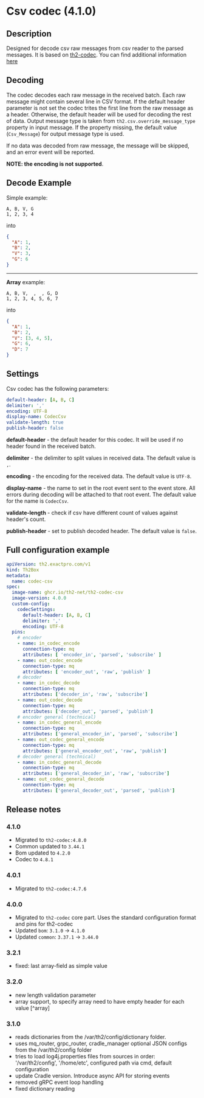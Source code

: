 # Csv codec (4.1.0)
## Description
Designed for decode csv raw messages from csv reader to the parsed messages.
It is based on [th2-codec](https://github.com/th2-net/th2-codec).
You can find additional information [here](https://github.com/th2-net/th2-codec/blob/master/README.md)

## Decoding

The codec decodes each raw message in the received batch.
Each raw message might contain several line in CSV format.
If the default header parameter is not set the codec trites the first line from the raw message as a header.
Otherwise, the default header will be used for decoding the rest of data.
Output message type is taken from `th2.csv.override_message_type` property in input message.
If the property missing, the default value (`Csv_Message`) for output message type is used.

If no data was decoded from raw message, the message will be skipped, and an error event will be reported.

**NOTE: the encoding is not supported**.

## Decode Example

Simple example: 

```text
A, B, V, G
1, 2, 3, 4
```

into

```json
{
  "A": 1,
  "B": 2,
  "V": 3,
  "G": 6
}
```

***

**Array** example:

```text
A, B, V,  ,  , G, D
1, 2, 3, 4, 5, 6, 7
```

into

```json
{
  "A": 1,
  "B": 2,
  "V": [3, 4, 5],
  "G": 6,
  "D": 7
}
```

## Settings
Csv codec has the following parameters:

```yaml
default-header: [A, B, C]
delimiter: ','
encoding: UTF-8
display-name: CodecCsv
validate-length: true
publish-header: false
```
**default-header** - the default header for this codec. It will be used if no header found in the received batch.

**delimiter** - the delimiter to split values in received data. The default value is `,`.

**encoding** - the encoding for the received data. The default value is `UTF-8`.

**display-name** - the name to set in the root event sent to the event store. All errors during decoding will be attached to that root event.
The default value for the name is `CodecCsv`.

**validate-length** - check if csv have different count of values against header's count.

**publish-header** - set to publish decoded header. The default value is `false`.

## Full configuration example

```yaml
apiVersion: th2.exactpro.com/v1
kind: Th2Box
metadata:
  name: codec-csv
spec:
  image-name: ghcr.io/th2-net/th2-codec-csv
  image-version: 4.0.0
  custom-config:
    codecSettings:
      default-header: [A, B, C]
      delimiter: ','
      encoding: UTF-8
  pins:
    # encoder
    - name: in_codec_encode
      connection-type: mq
      attributes: [ 'encoder_in', 'parsed', 'subscribe' ]
    - name: out_codec_encode
      connection-type: mq
      attributes: [ 'encoder_out', 'raw', 'publish' ]
    # decoder
    - name: in_codec_decode
      connection-type: mq
      attributes: ['decoder_in', 'raw', 'subscribe']
    - name: out_codec_decode
      connection-type: mq
      attributes: ['decoder_out', 'parsed', 'publish']
    # encoder general (technical)
    - name: in_codec_general_encode
      connection-type: mq
      attributes: ['general_encoder_in', 'parsed', 'subscribe']
    - name: out_codec_general_encode
      connection-type: mq
      attributes: ['general_encoder_out', 'raw', 'publish']
    # decoder general (technical)
    - name: in_codec_general_decode
      connection-type: mq
      attributes: ['general_decoder_in', 'raw', 'subscribe']
    - name: out_codec_general_decode
      connection-type: mq
      attributes: ['general_decoder_out', 'parsed', 'publish']
```

## Release notes

### 4.1.0

+ Migrated to `th2-codec:4.8.0`
+ Common updated to `3.44.1`
+ Bom updated to `4.2.0`
+ Codec to `4.8.1`

### 4.0.1

+ Migrated to `th2-codec:4.7.6`

### 4.0.0

+ Migrated to `th2-codec` core part. Uses the standard configuration format and pins for th2-codec
+ Updated `bom`: `3.1.0` -> `4.1.0`
+ Updated `common`: `3.37.1` -> `3.44.0`

### 3.2.1

+ fixed: last array-field as simple value

### 3.2.0

+ new length validation parameter
+ array support, to specify array need to have empty header for each value [^array]

### 3.1.0

+ reads dictionaries from the /var/th2/config/dictionary folder.
+ uses mq_router, grpc_router, cradle_manager optional JSON configs from the /var/th2/config folder
+ tries to load log4j.properties files from sources in order: '/var/th2/config', '/home/etc', configured path via cmd, default configuration
+ update Cradle version. Introduce async API for storing events
+ removed gRPC event loop handling
+ fixed dictionary reading
